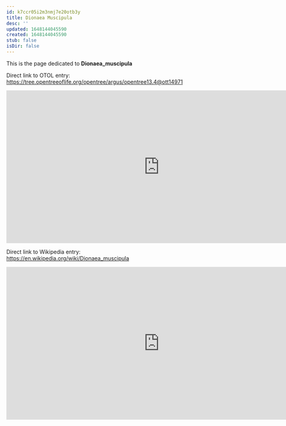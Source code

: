 ```yaml
---
id: k7ccr05i2m3nmj7e20otb3y
title: Dionaea Muscipula
desc: ''
updated: 1648144045590
created: 1648144045590
stub: false
isDir: false
---
```

This is the page dedicated to **Dionaea_muscipula**


Direct link to OTOL entry: https://tree.opentreeoflife.org/opentree/argus/opentree13.4@ott14971



<html>
    <body>
    <iframe src="https://tree.opentreeoflife.org/opentree/argus/opentree13.4@ott14971"
    width="800" height="400" frameborder="0" allowfullscreen> </iframe>
    </body>
</html>
    


Direct link to Wikipedia entry: https://en.wikipedia.org/wiki/Dionaea_muscipula



<html>
    <body>
    <iframe src="https://en.wikipedia.org/wiki/Dionaea_muscipula"
    width="800" height="400" frameborder="0" allowfullscreen> </iframe>
    </body>
</html>
    
